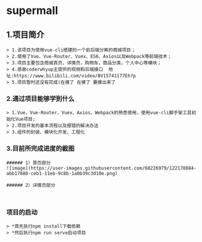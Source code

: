 # supermall

## 1.项目简介
```
> 1.该项目为使用vue-cli搭建的一个前后端分离的商城项目；
> 2.使用了Vue、Vue-Router、Vuex、ES6、Axios以及Webpack等前端技术；
> 3.项目主要包含商城首页，详情页，购物车，商品分类，个人中心等模块；
> 4.感谢coderwhyup主提供的视频和后端接口  地址:https://www.bilibili.com/video/BV15741177Eh?p
> 5.项目暂时还没有完成(在摸了 在摸了 要摸出来了
```

### 2.通过项目能够学到什么
```
> 1.Vue，Vue-Router，Vuex，Axios，Webpack的熟悉使用，使用vue-cli脚手架工具初始化Vue项目;
> 2.项目开发的基本流程以及报错的解决办法
> 3.组件的封装、模块化开发、工程化
```

### 3.目前所完成进度的截图
```
###### 1）首页部分
![image](https://user-images.githubusercontent.com/68226979/122170884-abb17880-ceb1-11eb-9c8b-1a0b39c3d10e.png)

###### 2）详情页部分



```

### 项目的启动
```
> *首先执行npm install下载依赖
> *然后执行npm run serve启动项目
```

